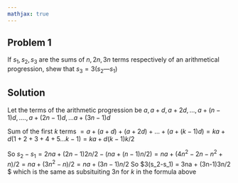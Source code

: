 ```yaml
---
mathjax: true
---
```


## Problem 1

If $s_1,s_2, s_3$ are the sums of $n, 2n, 3n$ terms respectively of an arithmetical progression, shew that $s_3 = 3 (s_2 — s_1)$

## Solution

Let the terms of the arithmetic progression be $a, a+d, a+2d, ..., a+(n-1)d, .... , a+(2n-1)d, ...a+(3n-1)d$

Sum of the first $k$ terms $= a+(a+d)+(a+2d)+...+(a+(k-1)d) = ka + d(1+2+3+4+5...k-1) = ka+d(k-1)k/2$

So $s_2-s_1 = 2na+(2n-1)2n/2 - (na+(n-1)n/2) = na+(4n^2-2n-n^2+n)/2=na+(3n^2-n)/2 = na+(3n-1)n/2$
So $3(s_2-s_1) = 3na + (3n-1)3n/2 $ which is the same as subsituiting $3n$ for $k$ in the formula above
